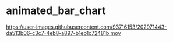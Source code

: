 # animated_bar_chart



https://user-images.githubusercontent.com/93716153/202971443-da513b06-c3c7-4eb8-a897-b1eb1c72481b.mov



